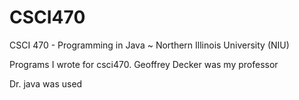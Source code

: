 # CSCI470
CSCI 470 - Programming in Java  ~ Northern Illinois University (NIU)

Programs I wrote for csci470. Geoffrey Decker was my professor 

Dr. java was used
